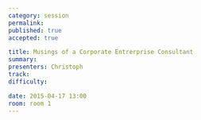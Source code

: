 ```yaml
---
category: session
permalink:
published: true
accepted: true

title: Musings of a Corporate Entrerprise Consultant
summary:
presenters: Christoph
track:
difficulty:

date: 2015-04-17 13:00
room: room 1
---
```


<!-- This is an empty session so it doesn't need visible content -->
